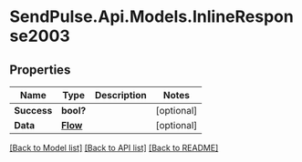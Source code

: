 # SendPulse.Api.Models.InlineResponse2003
## Properties

Name | Type | Description | Notes
------------ | ------------- | ------------- | -------------
**Success** | **bool?** |  | [optional] 
**Data** | [**Flow**](Flow.md) |  | [optional] 

[[Back to Model list]](../README.md#documentation-for-models) [[Back to API list]](../README.md#documentation-for-api-endpoints) [[Back to README]](../README.md)
